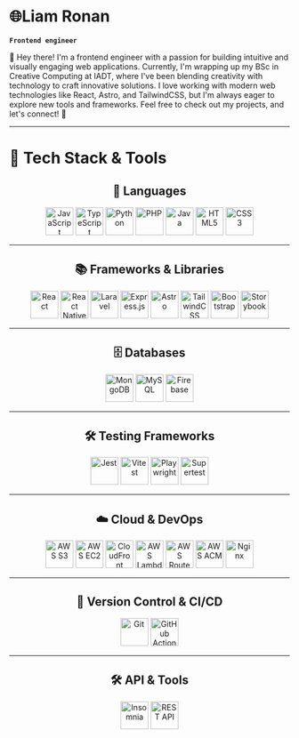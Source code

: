 # 🌐Liam Ronan

**`Frontend engineer`**

👋 Hey there! I'm a frontend engineer with a passion for building intuitive and visually engaging web applications. Currently, I'm wrapping up my BSc in Creative Computing at IADT, where I've been blending creativity with technology to craft innovative solutions. I love working with modern web technologies like React, Astro, and TailwindCSS, but I'm always eager to explore new tools and frameworks. Feel free to check out my projects, and let's connect! 🚀

---
# 🧰 Tech Stack & Tools

<div align="center">
  
## 🚀 Languages  
<a href="#"><img src="https://cdn.jsdelivr.net/gh/devicons/devicon/icons/javascript/javascript-plain.svg" title="JavaScript" width="50"/></a>
<a href="#"><img src="https://cdn.jsdelivr.net/gh/devicons/devicon/icons/typescript/typescript-plain.svg" title="TypeScript" width="50"/></a>
<a href="#"><img src="https://cdn.jsdelivr.net/gh/devicons/devicon/icons/python/python-plain.svg" title="Python" width="50"/></a>
<a href="#"><img src="https://cdn.jsdelivr.net/gh/devicons/devicon/icons/php/php-plain.svg" title="PHP" width="50"/></a>
<a href="#"><img src="https://cdn.jsdelivr.net/gh/devicons/devicon/icons/java/java-original.svg" title="Java" width="50"/></a>
<a href="#"><img src="https://cdn.jsdelivr.net/gh/devicons/devicon/icons/html5/html5-plain.svg" title="HTML5" width="50"/></a>
<a href="#"><img src="https://cdn.jsdelivr.net/gh/devicons/devicon/icons/css3/css3-plain.svg" title="CSS3" width="50"/></a>

---

## 📚 Frameworks & Libraries  
<a href="#"><img src="https://cdn.jsdelivr.net/gh/devicons/devicon/icons/react/react-original.svg" title="React" width="50"/></a>
<a href="#"><img src="https://cdn.jsdelivr.net/gh/devicons/devicon/icons/react/react-original.svg" title="React Native" width="50"/></a>
<a href="#"><img src="https://cdn.jsdelivr.net/gh/devicons/devicon/icons/laravel/laravel-original.svg" title="Laravel" width="50"/></a>
<a href="#"><img src="https://cdn.jsdelivr.net/gh/devicons/devicon/icons/express/express-original.svg" title="Express.js" width="50"/></a>
<a href="#"><img src="https://cdn.jsdelivr.net/gh/devicons/devicon/icons/astro/astro-original.svg" title="Astro" width="50"/></a>
<a href="#"><img src="https://cdn.jsdelivr.net/gh/devicons/devicon/icons/tailwindcss/tailwindcss-plain.svg" title="TailwindCSS" width="50"/></a>
<a href="#"><img src="https://cdn.jsdelivr.net/gh/devicons/devicon/icons/bootstrap/bootstrap-original.svg" title="Bootstrap" width="50"/></a>
<a href="#"><img src="https://cdn.jsdelivr.net/gh/devicons/devicon/icons/storybook/storybook-original.svg" title="Storybook" width="50"/></a>

---

## 🗄️ Databases  
<a href="#"><img src="https://cdn.jsdelivr.net/gh/devicons/devicon/icons/mongodb/mongodb-plain.svg" title="MongoDB" width="50"/></a>
<a href="#"><img src="https://cdn.jsdelivr.net/gh/devicons/devicon/icons/mysql/mysql-original.svg" title="MySQL" width="50"/></a>
<a href="#"><img src="https://cdn.jsdelivr.net/gh/devicons/devicon/icons/firebase/firebase-plain.svg" title="Firebase" width="50"/></a>

---

## 🛠️ Testing Frameworks  
<a href="#"><img src="https://cdn.jsdelivr.net/gh/devicons/devicon/icons/jest/jest-plain.svg" title="Jest" width="50"/></a>
<a href="#"><img src="https://vitest.dev/logo.svg" title="Vitest" width="50"/></a>
<a href="#"><img src="https://static-00.iconduck.com/assets.00/playwright-icon-512x512-v6ch2vkj.png" title="Playwright" width="50"/></a>
<a href="#"><img src="https://raw.githubusercontent.com/ladjs/supertest/master/docs/logo.png" title="Supertest" width="50"/></a>

---

## ☁️ Cloud & DevOps  
<a href="#"><img src="https://cdn.jsdelivr.net/gh/devicons/devicon/icons/amazonwebservices/amazonwebservices-original.svg" title="AWS S3" width="50"/></a>
<a href="#"><img src="https://cdn.jsdelivr.net/gh/devicons/devicon/icons/amazonwebservices/amazonwebservices-original.svg" title="AWS EC2" width="50"/></a>
<a href="#"><img src="https://cdn.jsdelivr.net/gh/devicons/devicon/icons/amazonwebservices/amazonwebservices-original.svg" title="CloudFront" width="50"/></a>
<a href="#"><img src="https://cdn.jsdelivr.net/gh/devicons/devicon/icons/amazonwebservices/amazonwebservices-original.svg" title="AWS Lambda@Edge" width="50"/></a>
<a href="#"><img src="https://cdn.jsdelivr.net/gh/devicons/devicon/icons/amazonwebservices/amazonwebservices-original.svg" title="AWS Route 53" width="50"/></a>
<a href="#"><img src="https://cdn.jsdelivr.net/gh/devicons/devicon/icons/amazonwebservices/amazonwebservices-original.svg" title="AWS ACM" width="50"/></a>
<a href="#"><img src="https://cdn.jsdelivr.net/gh/devicons/devicon/icons/nginx/nginx-original.svg" title="Nginx" width="50"/></a>

---

## 🔗 Version Control & CI/CD  
<a href="#"><img src="https://cdn.jsdelivr.net/gh/devicons/devicon/icons/git/git-original.svg" title="Git" width="50"/></a>
<a href="#"><img src="https://github.githubassets.com/images/modules/logos_page/GitHub-Mark.png" title="GitHub Actions" width="50"/></a>

---

## 🛠️ API & Tools  
<a href="#"><img src="https://insomnia.rest/images/insomnia-logo.svg" title="Insomnia" width="50"/></a>
<a href="#"><img src="https://upload.wikimedia.org/wikipedia/commons/d/d9/REST_API.png" title="REST API" width="50"/></a>

</div>





<!--
**Liam-Ronan-dev/Liam-Ronan-dev** is a ✨ _special_ ✨ repository because its `README.md` (this file) appears on your GitHub profile.

Here are some ideas to get you started:

- 🔭 I’m currently working on ...
- 🌱 I’m currently learning ...
- 👯 I’m looking to collaborate on ...
- 🤔 I’m looking for help with ...
- 💬 Ask me about ...
- 📫 How to reach me: ...
- 😄 Pronouns: ...
- ⚡ Fun fact: ...
-->

